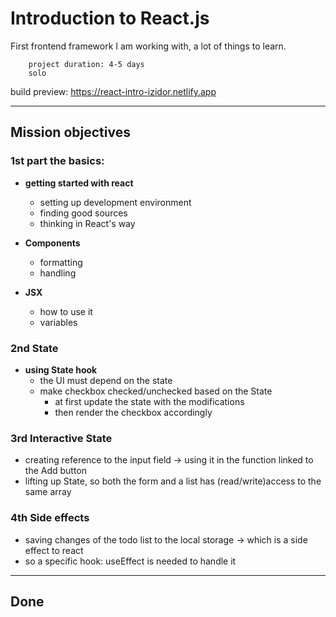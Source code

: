# Introduction to React.js

First frontend framework I am working with, a lot of things to learn.

        project duration: 4-5 days
        solo

build preview: https://react-intro-izidor.netlify.app

---
## Mission objectives

### 1st part the basics:

- **getting started with react**
    * setting up development environment
    * finding good sources
    * thinking in React's way


- **Components**
  * formatting
  * handling
    

- **JSX**
    * how to use it
    * variables
  
### 2nd State

- **using State hook**
  *  the UI must depend on the state
  * make checkbox checked/unchecked based on the State
    * at first update the state with the modifications
    * then render the checkbox accordingly
  
### 3rd Interactive State

- creating reference to the input field -> using it in the function linked to the Add button
- lifting up State, so both the form and a list has (read/write)access to the same array

### 4th Side effects

- saving changes of the todo list to the local storage -> which is a side effect to react
- so a specific hook: useEffect is needed to handle it


---

## Done 
